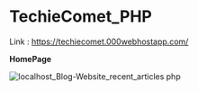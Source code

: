 # TechieComet_PHP

Link : https://techiecomet.000webhostapp.com/

**HomePage**

![localhost_Blog-Website_recent_articles php](https://user-images.githubusercontent.com/63875409/142772250-0e8833fa-af6a-4224-b3a7-eef820d73aa4.png)

